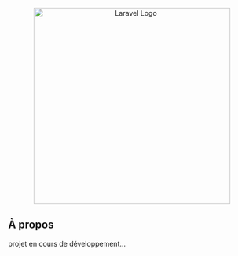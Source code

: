 <p align="center"><a href="https://laravel.com" target="_blank"><img src="{{ asset('img/terms-2.png') }}" width="400" alt="Laravel Logo"></a></p>



## À propos

projet en cours de développement...

